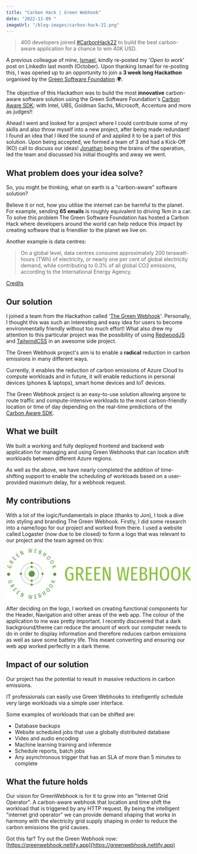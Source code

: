 ```yaml
---
title: "Carbon Hack | Green Webhook"
date: "2022-11-09 "
imageUrl: "/blog-images/carbon-hack-22.png"
---
```


> 400 developers joined [#CarbonHack22](https://twitter.com/hashtag/CarbonHack22?src=hashtag_click) to build the best carbon-aware application for a chance to win 40K USD.

A previous colleague of mine, [Ismael](https://www.linkedin.com/in/ismaelvelasco), kindly re-posted my '_Open to work_' post on LinkedIn last month (October). Upon thanking Ismael for re-posting this, I was opened up to an opportunity to join a **3 week long Hackathon** organised by the [Green Software Foundation](https://greensoftware.foundation) 🌍.

The objective of this Hackathon was to build the most **innovative** carbon-aware software solution using the Green Software Foundation's [Carbon Aware SDK](https://github.com/Green-Software-Foundation/carbon-aware-sdk); with Intel, UBS, Goldman Sachs, Microsoft, Accenture and more as judges!!

Ahead I went and looked for a project where I could contribute some of my skills and also throw myself into a new project, after being made redundant! I found an idea that I liked the sound of and applied it to be a part of this solution. Upon being accepted, we formed a team of 3 and had a Kick-Off (KO) call to discuss our ideas! [Jonathan](https://github.com/jonparker) being the brains of the operation, led the team and discussed his initial thoughts and away we went. 

## What problem does your idea solve?

So, you might be thinking, what on earth is a "carbon-aware" software solution? 

Believe it or not, how you utilise the internet can be harmful to the planet. For example, sending **65 emails** is roughly equivalent to driving 1km in a car. To solve this problem The Green Software Foundation has hosted a Carbon Hack where developers around the world can help reduce this impact by creating software that is friendlier to the planet we live on.

Another example is data centres:

> On a global level, data centres consume approximately 200 terawatt-hours (TWh) of electricity, or nearly one per cent of global electricity demand, while contributing to 0.3% of all global CO2 emissions, according to the International Energy Agency.

[Credits](https://www.datacenterfrontier.com/voices-of-the-industry/article/11427887/for-the-balance-sheet-and-the-sake-of-the-planet-its-time-data-centers-reduce-power-consumption-by-improving-utilization)


## Our solution

I joined a team from the Hackathon called '[The Green Webhook](https://taikai.network/gsf/hackathons/carbonhack22/projects/cl92pm0zd67719801uv7n6gthuf/idea)'. Personally, I thought this was such an interesting and easy idea for users to become environmentally friendly without too much effort! What also drew my attention to this particular project was the possibility of using [RedwoodJS](https://redwoodjs.com/) and [TailwindCSS](https://tailwindcss.com/) in an awesome side project.

The Green Webhook project's aim is to enable a **radical** reduction in carbon emissions in many different ways.

Currently, it enables the reduction of carbon emissions of Azure Cloud to compute workloads and in future, it will enable reductions in personal devices (phones & laptops), smart home devices and IoT devices.

The Green Webhook project is an easy-to-use solution allowing anyone to route traffic and compute-intensive workloads to the most carbon-friendly location or time of day depending on the real-time predictions of the [Carbon Aware SDK](https://github.com/Green-Software-Foundation/carbon-aware-sdk).

## What we built

We built a working and fully deployed frontend and backend web application for managing and using Green Webhooks that can location shift workloads between different Azure regions.

As well as the above, we have nearly completed the addition of time-shifting support to enable the scheduling of workloads based on a user-provided maximum delay, for a webhook request.

## My contributions

With a lot of the logic/fundamentals in place (thanks to Jon), I took a dive into styling and branding The Green Webhook. Firstly, I did some research into a name/logo for our project and worked from there. I used a website called Logaster (now due to be closed) to form a logo that was relevant to our project and the team agreed on this:

![image](https://github.com/jonparker/green-webhook/blob/main/web/src/components/Header/logo-no-background.png?raw=true)

After deciding on the logo, I worked on creating functional components for the Header, Navigation and other areas of the web app. The colour of the application to me was pretty important. I recently discovered that a dark background/theme can reduce the amount of work our computer needs to do in order to display information and therefore reduces carbon emissions as well as save some battery life. This meant converting and ensuring our web app worked perfectly in a dark theme.

## Impact of our solution

Our project has the potential to result in massive reductions in carbon emissions.

IT professionals can easily use Green Webhooks to intelligently schedule very large workloads via a simple user interface.

Some examples of workloads that can be shifted are:

- Database backups
- Website scheduled jobs that use a globally distributed database
- Video and audio encoding 
- Machine learning training and inference
- Schedule reports, batch jobs
- Any asynchronous trigger that has an SLA of more than 5 minutes to complete

## What the future holds

Our vision for GreenWebhook is for it to grow into an "Internet Grid Operator". A carbon-aware webhook that location and time shift the workload that is triggered by any HTTP request. By being the intelligent "internet grid operator" we can provide demand shaping that works in harmony with the electricity grid supply shaping in order to reduce the carbon emissions the grid causes.

Got this far? Try out the Green Webhook now: [https://greenwebhook.netlify.app](https://greenwebhook.netlify.app)
